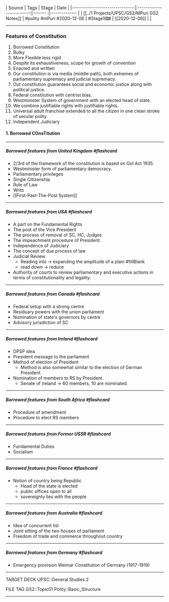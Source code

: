 |             Source             |           Tags           | Stage | Date         |
|:------------------------------:|:------------------------:|:------ :|:------------: |
| [[../1 Projects/UPSC/GS2/MPuri GS2 Notes]] | #polity #mPuri #2020-12-06 | #Stage1⌨  | [[2020-12-06]] |              |

---
### Features of Constitution
1. Borrowed Constitution
2. Bulky
3. More Flexible less rigid
4. Despite its exhaustiveness, scope for growth of convention
5. Enacted and written
6. Our constitution is via media (middle path), both extremes of parliamentary supremacy and judicial supremacy.
7. Out constitution guarantees social and economic justice along with political justice.
8. Federal constitution with centrist bias.
9. Westminister System of government with an elected head of state.
10. We combine justifiable rights with justifiable rights.
11. Universal adult franchise extended to all the citizen in one clean stroke of secular polity.
12. Independent Judiciary

#### 1. Borrowed COnsTitution
--- 
##### Borrowed features from United Kingdom #flashcard 
- 2/3rd of the framework of the constitution is based on GoI Act 1935.
- Westminister form of parliamentary democracy.
-  Parliamentary privileges
-  Single Citizenship
-  Rule of Law 
-  Writs
-  [[First-Past-The-Post System]]

---

##### Borrowed features from USA #flashcard 
- A part on the Fundamental Rights
- The post of the Vice President
- The process of removal of SC, HC, Judges
- The impeachment procedure of President.
- Independence of Judiciary
- The concept of due process of law
- Judicial Review
	- Reading into -> expanding the amplitude of a plain #fillBlank
	- read down -> reduce
- Authority of courts to review parliamentary and executive actions in terms of constitutionality and legality.

---

##### Borrowed features from Canada #flashcard 
- Federal setup with a strong centre
- Residuary powers with the union parliament
- Nomination of state's governors by centre
- Advisory jurisdiction of SC

---

##### Borrowed features from Ireland #flashcard 
- DPSP idea
- President message to the parliament
- Method of election of President
	- Method is also somewhat similar to the election of German President.
- Nomination of members to RS by President.
	- Senate of Ireland -> 60 members, 10 are nominated.

---

##### Borrowed features from South Africa #flashcard 
- Procedure of amendment
- Procedure to elect RS members

---

##### Borrowed features from Former USSR #flashcard 
- Fundamental Duties
- Socialism

---

##### Borrowed features from France #flashcard 
- Notion of country being Republic
	- Head of the state is elected
	- public offices open to all
	- sovereignty lies with the people

---

##### Borrowed features from Australia #flashcard 
- Idea of concurrent list
- Joint sitting of the two houses of parliament
- Freedom of trade and commerce throughout country

---

##### Borrowed features from Germany #flashcard 
- Emergency provision Weimar Constitution of Germany (1917-1919)

---

TARGET DECK
UPSC::General Studies 2

FILE TAG
GS2::Topic01 Polity::Basic_Structure

---